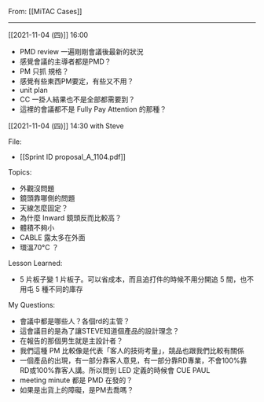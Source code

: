 From: [[MiTAC Cases]]

---

[[2021-11-04 (四)]] 16:00 
- PMD review 一遍剛剛會議後最新的狀況
- 感覺會議的主導者都是PMD？
- PM 只抓 規格？
- 感覺有些東西PM要定，有些又不用？
- unit plan
- CC 一掛人結果也不是全部都需要到？
- 這裡的會議都不是 Fully Pay Attention 的那種？


[[2021-11-04 (四)]] 14:30 with Steve

File:
- [[Sprint ID proposal_A_1104.pdf]]

Topics:
- 外觀沒問題
- 鏡頭靠哪側的問題
- 天線怎麼固定？
- 為什麼 Inward 鏡頭反而比較高？
- 體積不夠小
- CABLE 露太多在外面
- 環溫70°C ？

Lesson Learned:
- 5 片板子變 1 片板子。可以省成本，而且追打件的時候不用分開追 5 間，也不用屯 5 種不同的庫存

My Questions:
- 會議中都是哪些人？各個rd的主管？
- 這會議目的是為了讓STEVE知道個產品的設計理念？
- 在報告的那個男生就是主設計者？
- 我們這種 PM 比較像是代表「客人的技術考量」，競品也跟我們比較有關係
- 一個產品的出現，有一部分靠客人意見，有一部分靠RD專業，不會100%靠RD或100%靠客人講。所以問到 LED 定義的時候會 CUE PAUL
- meeting minute 都是 PMD 在發的？
- 如果是出貨上的障礙，是PM去喬嗎？